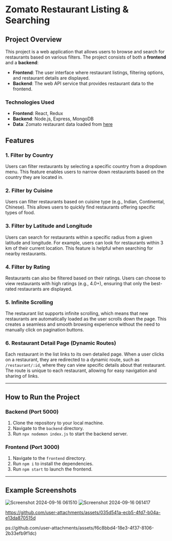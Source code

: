 # Zomato Restaurant Listing & Searching

## Project Overview

This project is a web application that allows users to browse and search for restaurants based on various filters. The project consists of both a **frontend** and a **backend**:

- **Frontend**: The user interface where restaurant listings, filtering options, and restaurant details are displayed.
- **Backend**: The web API service that provides restaurant data to the frontend.

### Technologies Used

- **Frontend**: React, Redux
- **Backend**: Node.js, Express, MongoDB
- **Data**: Zomato restaurant data loaded from [here](https://www.kaggle.com/datasets/shrutimehta/zomato-restaurants-data)

## Features

### 1. Filter by Country

Users can filter restaurants by selecting a specific country from a dropdown menu. This feature enables users to narrow down restaurants based on the country they are located in.

### 2. Filter by Cuisine

Users can filter restaurants based on cuisine type (e.g., Indian, Continental, Chinese). This allows users to quickly find restaurants offering specific types of food.

### 3. Filter by Latitude and Longitude

Users can search for restaurants within a specific radius from a given latitude and longitude. For example, users can look for restaurants within 3 km of their current location. This feature is helpful when searching for nearby restaurants.

### 4. Filter by Rating

Restaurants can also be filtered based on their ratings. Users can choose to view restaurants with high ratings (e.g., 4.0+), ensuring that only the best-rated restaurants are displayed.

### 5. Infinite Scrolling

The restaurant list supports infinite scrolling, which means that new restaurants are automatically loaded as the user scrolls down the page. This creates a seamless and smooth browsing experience without the need to manually click on pagination buttons.

### 6. Restaurant Detail Page (Dynamic Routes)

Each restaurant in the list links to its own detailed page. When a user clicks on a restaurant, they are redirected to a dynamic route, such as `/restaurant/:id`, where they can view specific details about that restaurant. The route is unique to each restaurant, allowing for easy navigation and sharing of links.

---

## How to Run the Project

### Backend (Port 5000)

1. Clone the repository to your local machine.
2. Navigate to the `backend` directory.
3. Run `npx nodemon index.js` to start the backend server.

### Frontend (Port 3000)

1. Navigate to the `frontend` directory.
2. Run `npm i` to install the dependencies.
3. Run `npm start` to launch the frontend.

---

## Example Screenshots

![Screenshot 2024-09-16 061510](https://github.com/user-attachments/assets/bbd386a8-33f6-4454-b0bb-b5240297e4cd)
![Screenshot 2024-09-16 061417](https://github.com/user-attachments/assets/1139ef92-536b-4a24-95eb-6edbae5660d4)

https://github.com/user-attachments/assets/035d541a-ecb5-4fd7-b04a-e13da870515d

ps://github.com/user-attachments/assets/f6c8bbd4-18e3-4f37-8106-2b33efb9f1dc)
